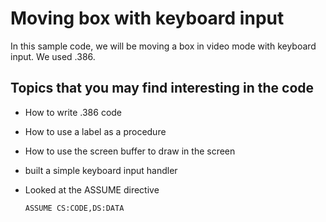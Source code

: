 # Moving box with keyboard input

In this sample code, we will be moving a box in video mode with keyboard input. We used .386.

## Topics that you may find interesting in the code

- How to write .386 code
- How to use a label as a procedure
- How to use the screen buffer to draw in the screen
- built a simple keyboard input handler
- Looked at the ASSUME directive

  ```Asm
  ASSUME CS:CODE,DS:DATA
  ```
